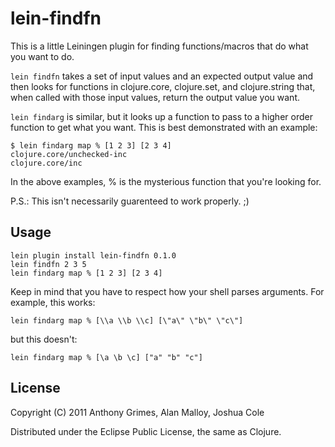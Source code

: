 # lein-findfn

This is a little Leiningen plugin for finding functions/macros that do what you want to do.

`lein findfn` takes a set of input values and an expected output value and then looks for functions in clojure.core, clojure.set, and clojure.string that, when called with those input values, return the output value you want.

`lein findarg` is similar, but it looks up a function to pass to a higher order function to get what you want. This is best demonstrated with an example:

```
$ lein findarg map % [1 2 3] [2 3 4]
clojure.core/unchecked-inc
clojure.core/inc
```

In the above examples, % is the mysterious function that you're looking for.

P.S.: This isn't necessarily guarenteed to work properly. ;)

## Usage

    lein plugin install lein-findfn 0.1.0
    lein findfn 2 3 5
    lein findarg map % [1 2 3] [2 3 4]

Keep in mind that you have to respect how your shell parses arguments. For example, this works:

    lein findarg map % [\\a \\b \\c] [\"a\" \"b\" \"c\"]

but this doesn't:

    lein findarg map % [\a \b \c] ["a" "b" "c"]

## License

Copyright (C) 2011 Anthony Grimes, Alan Malloy, Joshua Cole

Distributed under the Eclipse Public License, the same as Clojure.
